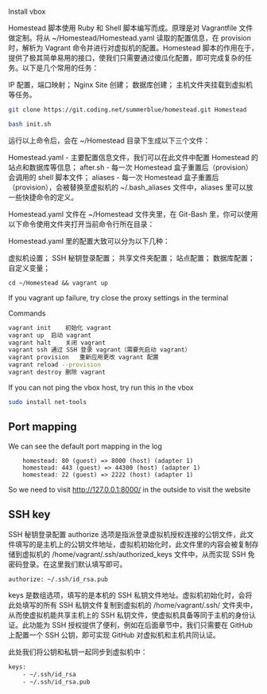 
Install vbox

Homestead 脚本使用 Ruby 和 Shell 脚本编写而成。原理是对 Vagrantfile 文件做定制。将从 ~/Homestead/Homestead.yaml 读取的配置信息，在 provision 时，解析为 Vagrant 命令并进行对虚拟机的配置。Homestead 脚本的作用在于，提供了极其简单易用的接口，使我们只需要通过傻瓜化配置，即可完成复杂的任务。以下是几个常用的任务：

IP 配置，端口映射；
Nginx Site 创建；
数据库创建；
主机文件夹挂载到虚拟机等任务。

```bash
git clone https://git.coding.net/summerblue/homestead.git Homestead
```

```bash
bash init.sh
```

运行以上命令后，会在 ~/Homestead 目录下生成以下三个文件：

Homestead.yaml - 主要配置信息文件，我们可以在此文件中配置 Homestead 的站点和数据库等信息；
after.sh - 每一次 Homestead 盒子重置后（provision）会调用的 shell 脚本文件；
aliases - 每一次 Homestead 盒子重置后（provision），会被替换至虚拟机的 ~/.bash_aliases 文件中，aliases 里可以放一些快捷命令的定义。



Homestead.yaml 文件在 ~/Homestead 文件夹里，在 Git-Bash 里，你可以使用以下命令使用文件夹打开当前命令行所在目录：

Homestead.yaml 里的配置大致可以分为以下几种：

虚拟机设置；
SSH 秘钥登录配置；
共享文件夹配置；
站点配置；
数据库配置；
自定义变量；


```
cd ~/Homestead && vagrant up
```

If you vagrant up failure, try close the proxy settings in the terminal



Commands

```bash
vagrant init	初始化 vagrant
vagrant up	启动 vagrant
vagrant halt	关闭 vagrant
vagrant ssh	通过 SSH 登录 vagrant（需要先启动 vagrant）
vagrant provision	重新应用更改 vagrant 配置
vagrant reload --provision
vagrant destroy	删除 vagrant
```




If you can not ping the vbox host, try run this in the vbox 

```bash
sudo install net-tools
```



## Port mapping
We can see the default port mapping in the log

```
    homestead: 80 (guest) => 8000 (host) (adapter 1)
    homestead: 443 (guest) => 44300 (host) (adapter 1)
    homestead: 22 (guest) => 2222 (host) (adapter 1)
```

So we need to visit http://127.0.0.1:8000/ in the outside to visit the website



## SSH key

SSH 秘钥登录配置
authorize 选项是指派登录虚拟机授权连接的公钥文件，此文件填写的是主机上的公钥文件地址，虚拟机初始化时，此文件里的内容会被复制存储到虚拟机的 /home/vagrant/.ssh/authorized_keys 文件中，从而实现 SSH 免密码登录。在这里我们默认填写即可。

`authorize: ~/.ssh/id_rsa.pub`

keys 是数组选项，填写的是本机的 SSH 私钥文件地址。虚拟机初始化时，会将此处填写的所有 SSH 私钥文件复制到虚拟机的 /home/vagrant/.ssh/ 文件夹中，从而使虚拟机能共享主机上的 SSH 私钥文件，使虚拟机具备等同于主机的身份认证。此功能为 SSH 授权提供了便利，例如在后面章节中，我们只需要在 GitHub 上配置一个 SSH 公钥，即可实现 GitHub 对虚拟机和主机共同认证。

此处我们将公钥和私钥一起同步到虚拟机中：

```bash
keys:
    - ~/.ssh/id_rsa
    - ~/.ssh/id_rsa.pub
```

